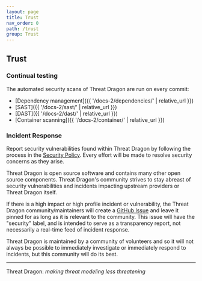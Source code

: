 ```yaml
---
layout: page
title: Trust
nav_order: 0
path: /trust
group: Trust
---
```


## Trust

### Continual testing

The automated security scans of Threat Dragon are run on every commit:

* [Dependency management]({{ '/docs-2/dependencies/' | relative_url }})
* [SAST]({{ '/docs-2/sast/' | relative_url }})
* [DAST]({{ '/docs-2/dast/' | relative_url }})
* [Container scanning]({{ '/docs-2/container/' | relative_url }})

### Incident Response

Report security vulnerabilities found within Threat Dragon by following the process in
the [Security Policy](https://github.com/OWASP/threat-dragon/blob/main/security.md).
Every effort will be made to resolve security concerns as they arise.

Threat Dragon is open source software and contains many other open source components.
Threat Dragon's community strives to stay abreast of security vulnerabilities
and incidents impacting upstream providers or Threat Dragon itself.

If there is a high impact or high profile incident or vulnerability,
the Threat Dragon community/maintainers will create a [GitHub Issue](https://www.github.com/owasp/threat-dragon/issues)
and leave it pinned for as long as it is relevant to the community.
This issue will have the "security" label, and is intended to serve as a transparency report,
not necessarily a real-time feed of incident response.

Threat Dragon is maintained by a community of volunteers and so
it will not always be possible to immediately investigate or immediately respond to incidents,
but this community will do its best.

----

Threat Dragon: _making threat modeling less threatening_
